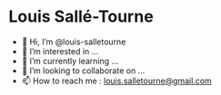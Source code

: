 # Louis Sallé-Tourne

- 👋 Hi, I’m @louis-salletourne
- 👀 I’m interested in ...
- 🌱 I’m currently learning ...
- 💞️ I’m looking to collaborate on ...
- 📫 How to reach me : louis.salletourne@gmail.com

<!---
louis-salletourne/louis-salletourne is a ✨ special ✨ repository because its `README.md` (this file) appears on your GitHub profile.
You can click the Preview link to take a look at your changes.
--->
